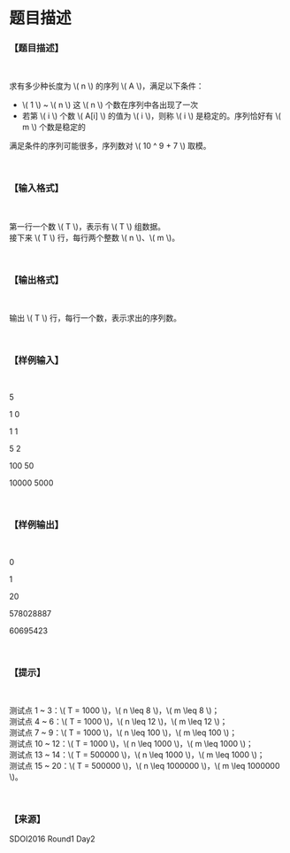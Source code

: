 # 题目描述


<h3>
【题目描述】
</h3>
<p>
<br/>
</p>
<p>
求有多少种长度为 \( n \) 的序列 \( A \)，满足以下条件：
</p>
<ul>
<li>
\( 1 \) ~ \( n \) 这 \( n \) 个数在序列中各出现了一次
</li>
<li>
若第 \( i \) 个数 \( A[i] \) 的值为 \( i \)，则称 \( i \) 是稳定的。序列恰好有 \( m \) 个数是稳定的
</li>
</ul>
<p>
满足条件的序列可能很多，序列数对 \( 10 ^ 9 + 7 \) 取模。
</p>
<p>
<br/>
</p>
<h3>
【输入格式】
</h3>
<p>
<br/>
</p>
<p>
第一行一个数 \( T \)，表示有 \( T \) 组数据。<br/>
接下来 \( T \) 行，每行两个整数 \( n \)、\( m \)。
</p>
<p>
<br/>
</p>
<h3>
【输出格式】
</h3>
<p>
<br/>
</p>
<p>
输出 \( T \) 行，每行一个数，表示求出的序列数。
</p>
<p>
<br/>
</p>
<h3>
【样例输入】
</h3>
<p>
<br/>
</p>
<p>
5
</p>
<p>
1 0
</p>
<p>
1 1
</p>
<p>
5 2
</p>
<p>
100 50
</p>
<p>
10000 5000
</p>
<p>
<br/>
</p>
<h3>
【样例输出】
</h3>
<p>
<br/>
</p>
<p>
0
</p>
<p>
1
</p>
<p>
20
</p>
<p>
578028887
</p>
<p>
60695423
</p>
<p>
<br/>
</p>
<h3>
【提示】
</h3>
<p>
<br/>
</p>
<p>
测试点 1 ~ 3：\( T = 1000 \)，\( n \leq 8 \)，\( m \leq 8 \)；<br/>
测试点 4 ~ 6：\( T = 1000 \)，\( n \leq 12 \)，\( m \leq 12 \)；<br/>
测试点 7 ~ 9：\( T = 1000 \)，\( n \leq 100 \)，\( m \leq 100 \)；<br/>
测试点 10 ~ 12：\( T = 1000 \)，\( n \leq 1000 \)，\( m \leq 1000 \)；<br/>
测试点 13 ~ 14：\( T = 500000 \)，\( n \leq 1000 \)，\( m \leq 1000 \)；<br/>
测试点 15 ~ 20：\( T = 500000 \)，\( n \leq 1000000 \)，\( m \leq 1000000 \)。
</p>
<p>
<br/>
</p>
<h3>
【来源】
</h3>
<p>
SDOI2016 Round1 Day2
</p>
<style>span.math span { border-left-width: 0 !important; }</style>
<script type="text/x-mathjax-config">
if (typeof MathJaxListener !== 'undefined') {
  MathJax.Hub.Register.StartupHook('End', function () {
    MathJaxListener.invokeCallbackForKey_('End');
  });
}
</script>
<script type="text/javascript" src="https://cdn.mathjax.org/mathjax/latest/MathJax.js?config=TeX-AMS-MML_HTMLorMML"></script>
